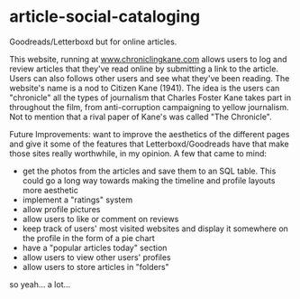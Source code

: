 # article-social-cataloging
Goodreads/Letterboxd but for online articles.

This website, running at www.chroniclingkane.com allows users to log and review articles that they've read online by submitting a link to the article. Users can also follows other users and see what they've been reading. The website's name is a nod to Citizen Kane (1941). The idea is the users can "chronicle" all the types of journalism that Charles Foster Kane takes part in throughout the film, from anti-corruption campaigning to yellow journalism. Not to mention that a rival paper of Kane's was called "The Chronicle".

Future Improvements:
want to improve the aesthetics of the different pages and give it some of the features that Letterboxd/Goodreads have that make those sites really worthwhile, in my opinion. A few that came to mind:
- get the photos from the articles and save them to an SQL table. This could go a long way towards making the timeline and profile layouts more aesthetic
- implement a "ratings" system
- allow profile pictures
- allow users to like or comment on reviews
- keep track of users' most visited websites and display it somewhere on the profile in the form of a pie chart
- have a "popular articles today" section
- allow users to view other users' profiles
- allow users to store articles in "folders"

so yeah... a lot...
